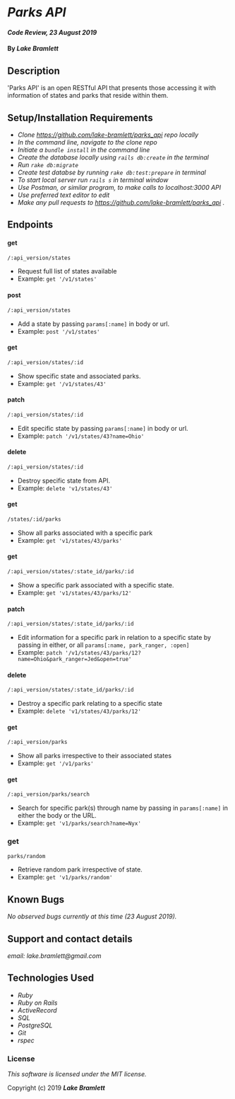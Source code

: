 # _Parks API_

#### _Code Review, 23 August 2019_

#### By _**Lake Bramlett**_

## Description

'Parks API' is an open RESTful API that presents those accessing it with information of states and parks that reside within them.

## Setup/Installation Requirements

* _Clone https://github.com/lake-bramlett/parks_api repo locally_
* _In the command line, navigate to the clone repo_
* _Initiate a `bundle install` in the command line_
* _Create the database locally using `rails db:create` in the terminal_
* _Run `rake db:migrate`_
* _Create test databse by running `rake db:test:prepare` in terminal_
* _To start local server run `rails s` in terminal window_
* _Use Postman, or similar program, to make calls to localhost:3000 API_
* _Use preferred text editor to edit_
* _Make any pull requests to https://github.com/lake-bramlett/parks_api ._

## Endpoints

#### get
```html
/:api_version/states
```
* Request full list of states available
* Example: `get '/v1/states'`

#### post
```html
/:api_version/states
```
* Add a state by passing `params[:name]` in body or url.
* Example: `post '/v1/states'`

#### get
```html
/:api_version/states/:id
```
* Show specific state and associated parks.
* Example: `get '/v1/states/43'`

#### patch
```html
/:api_version/states/:id
```
* Edit specific state by passing `params[:name]` in body or url.
* Example: `patch '/v1/states/43?name=Ohio'`

#### delete
```html
/:api_version/states/:id
```
* Destroy specific state from API.
* Example: `delete 'v1/states/43'`

#### get
```html
/states/:id/parks
```
* Show all parks associated with a specific park
* Example: `get 'v1/states/43/parks'`

#### get
```html
/:api_version/states/:state_id/parks/:id
```
* Show a specific park associated with a specific state.
* Example: `get 'v1/states/43/parks/12'`


#### patch
```html
/:api_version/states/:state_id/parks/:id
```
* Edit information for a specific park in relation to a specific state by passing in either, or all `params[:name, park_ranger, :open]`
* Example: `patch '/v1/states/43/parks/12?name=Ohio&park_ranger=Jed&open=true'`

#### delete
```html
/:api_version/states/:state_id/parks/:id
```
* Destroy a specific park relating to a specific state
* Example: `delete 'v1/states/43/parks/12'`


#### get
```html
/:api_version/parks
```
* Show all parks irrespective to their associated states
* Example: `get '/v1/parks'`

#### get
```html
/:api_version/parks/search
```
* Search for specific park(s) through name by passing in `params[:name]` in either the body or the URL.
* Example: `get 'v1/parks/search?name=Nyx'`

### get
```html
parks/random
```
* Retrieve random park irrespective of state.
* Example: `get 'v1/parks/random'`

## Known Bugs

  _No observed bugs currently at this time (23 August 2019)._

## Support and contact details

  _email: lake.bramlett@gmail.com_

## Technologies Used

  * _Ruby_
  * _Ruby on Rails_
  * _ActiveRecord_
  * _SQL_
  * _PostgreSQL_
  * _Git_
  * _rspec_

### License

  *This software is licensed under the MIT license.*

  Copyright (c) 2019 **_Lake Bramlett_**
